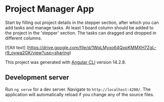 # Project Manager App

Start by filling out project details in the stepper section, after which you can add tasks and manage tasks.
At least 1 board column should be added to the project in the 'stepper' section.
The tasks can dragged and dropped in different columns.

[![Alt text] (https://drive.google.com/file/d/1WqLMyxo64QxpKMMXH7ZgL-r9_oywa2GK/view?usp=sharing)

This project was generated with [Angular CLI](https://github.com/angular/angular-cli) version 14.2.8.

## Development server

Run `ng serve` for a dev server. Navigate to `http://localhost:4200/`. The application will automatically reload if you change any of the source files.

